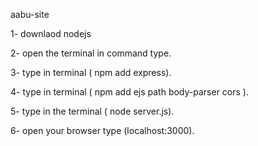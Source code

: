 aabu-site


1- downlaod nodejs

2- open the terminal in command type.

3- type in terminal ( npm add express).

4- type in terminal ( npm add ejs path body-parser cors ).

5- type in the terminal ( node server.js).

6- open your browser type (localhost:3000).
